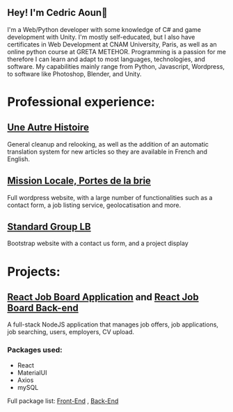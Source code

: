 ## Hey! I'm Cedric Aoun👋

<!--
**CedricAOUN/CedricAOUN** is a ✨ _special_ ✨ repository because its `README.md` (this file) appears on your GitHub profile.

Here are some ideas to get you started:


- 🌱 I’m currently learning ...
- 👯 I’m looking to collaborate on ...
- 🤔 I’m looking for help with ...
- 💬 Ask me about ...
- 📫 How to reach me: ...
- 😄 Pronouns: ...
- ⚡ Fun fact: ...
-->

I'm a Web/Python developer with some knowledge of C# and game development with Unity. I'm mostly self-educated, but I also have certificates in Web Development at CNAM University, Paris, as well as an online python course at GRETA METEHOR. Programming is a passion for me therefore I can learn and adapt to most languages, technologies, and software. My capabilities mainly range from Python, Javascript, Wordpress, to software like Photoshop, Blender, and Unity. 

# Professional experience:

## [Une Autre Histoire](http://une-autre-histoire.org/fr/)
  
General cleanup and relooking, as well as the addition of an automatic translation system for new articles so they are available in French and English. 

## [Mission Locale, Portes de la brie](https://portesdelabrie.org/)

Full wordpress website, with a large number of functionalities such as a contact form, a job listing service, geolocatisation and more.

## [Standard Group LB](https://standardgrouplb.com/)
  
Bootstrap website with a contact us form, and a project display

# Projects:

## [React Job Board Application](https://github.com/CedricAOUN/react-job-board-ui) and [React Job Board Back-end](https://github.com/CedricAOUN/react-job-board-backend)
A full-stack NodeJS application that manages job offers, job applications, job searching, users, employers, CV upload.
### Packages used:
- React
- MaterialUI
- Axios
- mySQL

  
Full package list: [Front-End](https://github.com/CedricAOUN/react-job-board-ui/blob/main/package.json) , [Back-End](https://github.com/CedricAOUN/react-job-board-backend/blob/main/package.json)



